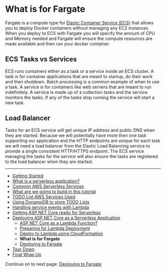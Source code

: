 # What is for Fargate

Fargate is a compute type for <a href="https://docs.aws.amazon.com/ecs/?id=docs_gateway" target="_blank">Elastic Container Service (ECS)</a> that allows you to deploy Docker containers without
managing any EC2 instances. When you deploy to ECS with Fargate you will specify the amount of CPU and Memory needed
and Fargate will ensure the compute resources are made available and then run your docker container.


## ECS Tasks vs Services

ECS runs containers either as a task or a service inside an ECS cluster. A task is for container applications that are meant to startup, do 
their work and then shutdown. Batch processing is a common example of when to use a task. A service is for 
containers like web servers that are meant to run indefinitely. A service is made up of a collection tasks and 
the service monitors the tasks. If any of the tasks stop running the service will start a new task.

## Load Balancer

Tasks for an ECS service will get unique IP address and public DNS when they are started. Because we will potentially have
more then one task supporting our application and the HTTP endpoints are unique for each task we will need
a load balancer from the Elastic Load Balancing service to provide a single consistent HTTP/HTTPS endpoint.
The ECS service managing the tasks for the service will also ensure the tasks are registered to the load balancer
when they are started.

<!-- Generated Navigation -->
---

* [Getting Started](../GettingStarted.md)
* [What is a serverless application?](../WhatIsServerless.md)
* [Common AWS Serverless Services](../CommonServerlessServices.md)
* [What are we going to build in this tutorial](../WhatAreWeBuilding.md)
* [TODO List AWS Services Used](../TODOListServices.md)
* [Using DynamoDB to store TODO Lists](../DynamoDBModule/WhatIsDynamoDB.md)
* [Handling service events with Lambda](../StreamProcessing/ServiceEvents.md)
* [Getting ASP.NET Core ready for Serverless](../ASP.NETCoreFrontend/TheFrontend.md)
* [Deploying ASP.NET Core as a Serverless Application](../DeployingFrontend/DeployingFrontend.md)
  * [ASP.NET Core as a Lambda Function?](../DeployingFrontend/AspNetCoreAsLambda.md)
  * [Preparing for Lambda Deployment](../DeployingFrontend/LambdaPrepare.md)
  * [Deploy to Lambda using CloudFormation](../DeployingFrontend/LambdaDeploy.md)
  * **What is for Fargate**
  * [Deploying to Fargate](../DeployingFrontend/FargateDeploy.md)
* [Tear Down](../TearDown.md)
* [Final Wrap Up](../FinalWrapup.md)

Continue on to next page: [Deploying to Fargate](../DeployingFrontend/FargateDeploy.md)

